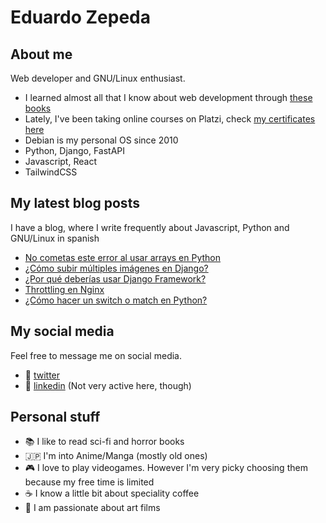 # Eduardo Zepeda

## About me

Web developer and GNU/Linux enthusiast.
  - I learned almost all that I know about web development through [these books][books]
  - Lately, I've been taking online courses on Platzi, check [my certificates here][certificates] 
  - Debian is my personal OS since 2010
  - Python, Django, FastAPI
  - Javascript, React
  - TailwindCSS

## My latest blog posts

I have a blog, where I write frequently about Javascript, Python and GNU/Linux in spanish

<!-- BLOG-POST-LIST:START -->
- [No cometas este error al usar arrays en Python](https://coffeebytes.dev/no-cometas-este-error-al-usar-arrays-en-python/)
- [¿Cómo subir múltiples imágenes en Django?](https://coffeebytes.dev/como-subir-multiples-imagenes-en-django/)
- [¿Por qué deberías usar Django Framework?](https://coffeebytes.dev/por-que-deberias-usar-django-framework/)
- [Throttling en Nginx](https://coffeebytes.dev/como-limitar-peticiones-con-throttling-en-nginx/)
- [¿Cómo hacer un switch o match en Python?](https://coffeebytes.dev/como-hacer-un-switch-o-match-en-python/)
<!-- BLOG-POST-LIST:END -->

## My social media

Feel free to message me on social media. 

  - :speech_balloon: [twitter][twitter]
  - :anger: [linkedin][linkedin] (Not very active here, though)

## Personal stuff

  - :books: I like to read sci-fi and horror books
  - :jp: I'm into Anime/Manga (mostly old ones)
  - :video_game: I love to play videogames. However I'm very picky choosing them because my free time is limited
  - :coffee: I know a little bit about speciality coffee
  - :movie_camera: I am passionate about art films

[books]: https://coffeebytes.dev/en/books-ive-read-and-reviews/ "I wrote a few reviews about them"
[certificates]: https://platzi.com/@eduardo-zepeda/
[website]: https://coffeebytes.dev
[twitter]: https://twitter.com/neon_affogato
[linkedin]: https://linkedin.com/in/--eduardozepeda--